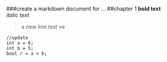 ###create a markdown document for ...
##chapter 1
**bold text**  
*italic text*  

> a new line
> test ve

	//update
	int a = 6;
	int b = 5;
	bool r = a < b;